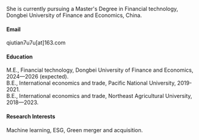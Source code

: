 

She is currently pursuing a Master's Degree in Financial technology, Dongbei University of Finance and Economics, China.

#### Email
qiutian7u7u[at]163.com

#### Education
M.E., Financial technology, Dongbei University of Finance and Economics, 2024—2026 (expected).\
B.E., International economics and trade, Pacific National University, 2019-2021.\
B.E., International economics and trade, Northeast Agricultural University, 2018—2023.

#### Research Interests
Machine learning, ESG, Green merger and acquisition.
